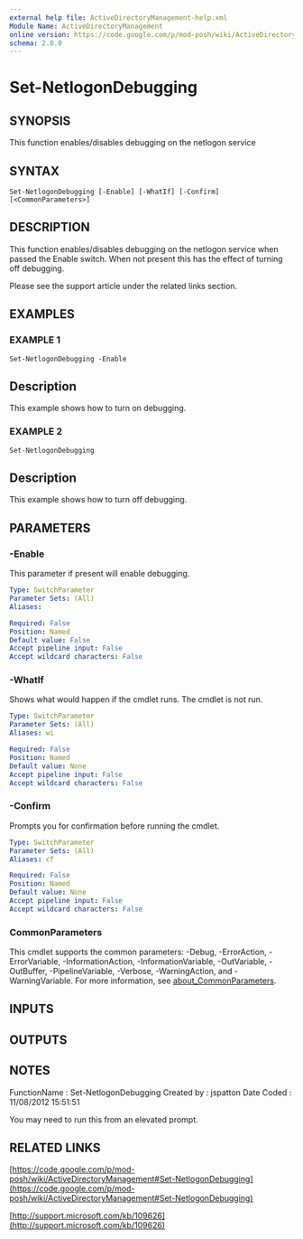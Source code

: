 ```yaml
---
external help file: ActiveDirectoryManagement-help.xml
Module Name: ActiveDirectoryManagement
online version: https://code.google.com/p/mod-posh/wiki/ActiveDirectoryManagement#Set-NetlogonDebugging
schema: 2.0.0
---
```


# Set-NetlogonDebugging

## SYNOPSIS
This function enables/disables debugging on the netlogon service

## SYNTAX

```
Set-NetlogonDebugging [-Enable] [-WhatIf] [-Confirm] [<CommonParameters>]
```

## DESCRIPTION
This function enables/disables debugging on the netlogon service when passed the
Enable switch.
When not present this has the effect of turning off debugging.

Please see the support article under the related links section.

## EXAMPLES

### EXAMPLE 1
```
Set-NetlogonDebugging -Enable
```

Description
-----------
This example shows how to turn on debugging.

### EXAMPLE 2
```
Set-NetlogonDebugging
```

Description
-----------
This example shows how to turn off debugging.

## PARAMETERS

### -Enable
This parameter if present will enable debugging.

```yaml
Type: SwitchParameter
Parameter Sets: (All)
Aliases:

Required: False
Position: Named
Default value: False
Accept pipeline input: False
Accept wildcard characters: False
```

### -WhatIf
Shows what would happen if the cmdlet runs.
The cmdlet is not run.

```yaml
Type: SwitchParameter
Parameter Sets: (All)
Aliases: wi

Required: False
Position: Named
Default value: None
Accept pipeline input: False
Accept wildcard characters: False
```

### -Confirm
Prompts you for confirmation before running the cmdlet.

```yaml
Type: SwitchParameter
Parameter Sets: (All)
Aliases: cf

Required: False
Position: Named
Default value: None
Accept pipeline input: False
Accept wildcard characters: False
```

### CommonParameters
This cmdlet supports the common parameters: -Debug, -ErrorAction, -ErrorVariable, -InformationAction, -InformationVariable, -OutVariable, -OutBuffer, -PipelineVariable, -Verbose, -WarningAction, and -WarningVariable. For more information, see [about_CommonParameters](http://go.microsoft.com/fwlink/?LinkID=113216).

## INPUTS

## OUTPUTS

## NOTES
FunctionName : Set-NetlogonDebugging
Created by   : jspatton
Date Coded   : 11/08/2012 15:51:51

You may need to run this from an elevated prompt.

## RELATED LINKS

[https://code.google.com/p/mod-posh/wiki/ActiveDirectoryManagement#Set-NetlogonDebugging](https://code.google.com/p/mod-posh/wiki/ActiveDirectoryManagement#Set-NetlogonDebugging)

[http://support.microsoft.com/kb/109626](http://support.microsoft.com/kb/109626)

